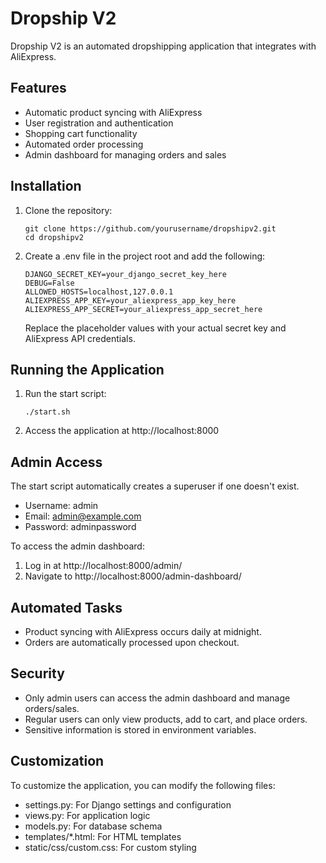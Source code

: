# Dropship V2

Dropship V2 is an automated dropshipping application that integrates with AliExpress.

## Features

- Automatic product syncing with AliExpress
- User registration and authentication
- Shopping cart functionality
- Automated order processing
- Admin dashboard for managing orders and sales

## Installation

1. Clone the repository:
   ```
   git clone https://github.com/yourusername/dropshipv2.git
   cd dropshipv2
   ```

2. Create a .env file in the project root and add the following:
   ```
   DJANGO_SECRET_KEY=your_django_secret_key_here
   DEBUG=False
   ALLOWED_HOSTS=localhost,127.0.0.1
   ALIEXPRESS_APP_KEY=your_aliexpress_app_key_here
   ALIEXPRESS_APP_SECRET=your_aliexpress_app_secret_here
   ```
   Replace the placeholder values with your actual secret key and AliExpress API credentials.

## Running the Application

1. Run the start script:
   ```
   ./start.sh
   ```

2. Access the application at http://localhost:8000

## Admin Access

The start script automatically creates a superuser if one doesn't exist.

- Username: admin
- Email: admin@example.com
- Password: adminpassword

To access the admin dashboard:
1. Log in at http://localhost:8000/admin/
2. Navigate to http://localhost:8000/admin-dashboard/

## Automated Tasks

- Product syncing with AliExpress occurs daily at midnight.
- Orders are automatically processed upon checkout.

## Security

- Only admin users can access the admin dashboard and manage orders/sales.
- Regular users can only view products, add to cart, and place orders.
- Sensitive information is stored in environment variables.

## Customization

To customize the application, you can modify the following files:
- settings.py: For Django settings and configuration
- views.py: For application logic
- models.py: For database schema
- templates/*.html: For HTML templates
- static/css/custom.css: For custom styling

